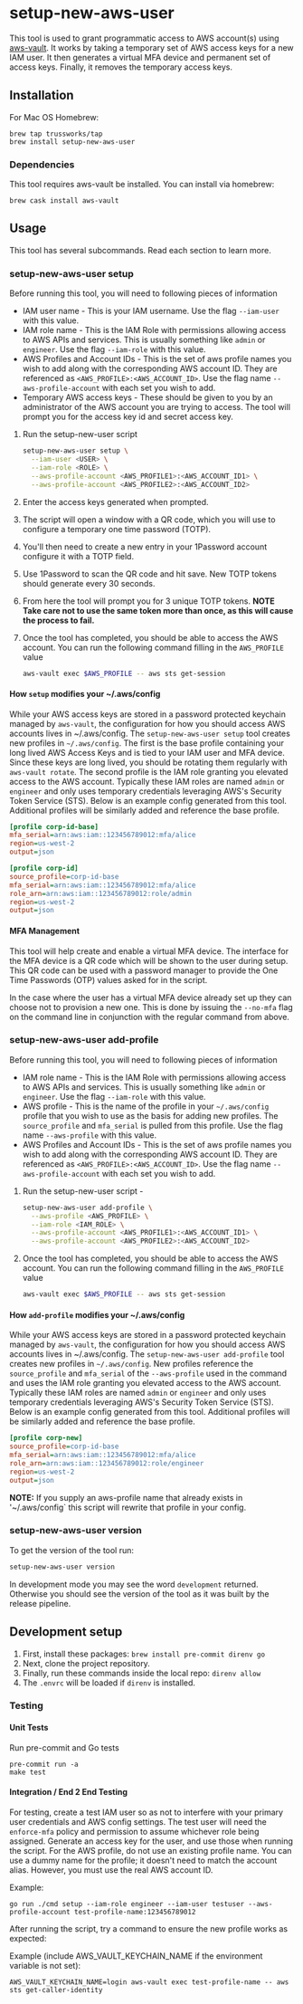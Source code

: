 # setup-new-aws-user

This tool is used to grant programmatic access to AWS account(s) using
[aws-vault](https://github.com/99designs/aws-vault). It works by taking a
temporary set of AWS access keys for a new IAM user. It then generates a
virtual MFA device and permanent set of access keys. Finally, it removes
the temporary access keys.

## Installation

For Mac OS Homebrew:

```shell
brew tap trussworks/tap
brew install setup-new-aws-user
```

### Dependencies

This tool requires aws-vault be installed. You can install via homebrew:

```shell
brew cask install aws-vault
```

## Usage

This tool has several subcommands. Read each section to learn more.

### setup-new-aws-user setup

Before running this tool, you will need to following pieces of information

* IAM user name - This is your IAM username. Use the flag `--iam-user` with this value.
* IAM role name - This is the IAM Role with permissions allowing access to AWS APIs
  and services. This is usually something like `admin` or `engineer`. Use the flag
  `--iam-role` with this value.
* AWS Profiles and Account IDs - This is the set of aws profile names you wish to
  add along with the corresponding AWS account ID. They are referenced as
  `<AWS_PROFILE>:<AWS_ACCOUNT_ID>`. Use the flag name `--aws-profile-account`
  with each set you wish to add.
* Temporary AWS access keys - These should be given to you by an administrator
  of the AWS account you are trying to access. The tool will prompt you for
  the access key id and secret access key.

1. Run the setup-new-user script

    ```sh
    setup-new-aws-user setup \
      --iam-user <USER> \
      --iam-role <ROLE> \
      --aws-profile-account <AWS_PROFILE1>:<AWS_ACCOUNT_ID1> \
      --aws-profile-account <AWS_PROFILE2>:<AWS_ACCOUNT_ID2>
    ```

2. Enter the access keys generated when prompted.
3. The script will open a window with a QR code, which you will use to configure a temporary one time password (TOTP).
4. You'll then need to create a new entry in your 1Password account configure it with a TOTP field.
5. Use 1Password to scan the QR code and hit save. New TOTP tokens should generate every 30 seconds.
6. From here the tool will prompt you for 3 unique TOTP tokens. **NOTE Take care not to use the same token more than once, as this will cause the process to fail.**
7. Once the tool has completed, you should be able to access the AWS account. You can run the following command filling in the `AWS_PROFILE` value

    ```sh
    aws-vault exec $AWS_PROFILE -- aws sts get-session
    ```

#### How `setup` modifies your ~/.aws/config

While your AWS access keys are stored in a password protected keychain managed by `aws-vault`, the configuration for
how you should access AWS accounts lives in ~/.aws/config. The `setup-new-aws-user setup` tool creates new profiles in
`~/.aws/config`. The first is the base profile containing your long lived AWS Access Keys and is tied to your IAM user
and MFA device. Since these keys are long lived, you should be rotating them regularly with `aws-vault rotate`.
The second profile is the IAM role granting you elevated access to the AWS account. Typically these IAM roles are
named `admin` or `engineer` and only uses temporary credentials leveraging AWS's Security Token Service (STS).
Below is an example config generated from this tool. Additional profiles will be similarly added and reference the
base profile.

```ini
[profile corp-id-base]
mfa_serial=arn:aws:iam::123456789012:mfa/alice
region=us-west-2
output=json

[profile corp-id]
source_profile=corp-id-base
mfa_serial=arn:aws:iam::123456789012:mfa/alice
role_arn=arn:aws:iam::123456789012:role/admin
region=us-west-2
output=json
```

#### MFA Management

This tool will help create and enable a virtual MFA device. The interface for the MFA device is a QR code
which will be shown to the user during setup. This QR code can be used with a password manager to provide the
One Time Passwords (OTP) values asked for in the script.

In the case where the user has a virtual MFA device already set up they can choose not to provision a new one.
This is done by issuing the `--no-mfa` flag on the command line in conjunction with the regular command from
above.

### setup-new-aws-user add-profile

Before running this tool, you will need to following pieces of information

* IAM role name - This is the IAM Role with permissions allowing access to AWS APIs
  and services. This is usually something like `admin` or `engineer`. Use the flag
  `--iam-role` with this value.
* AWS profile - This is the name of the profile in your `~/.aws/config` profile
  that you wish to use as the basis for adding new profiles. The `source_profile`
  and `mfa_serial` is pulled from this profile.
  Use the flag name `--aws-profile` with this value.
* AWS Profiles and Account IDs - This is the set of aws profile names you wish to
  add along with the corresponding AWS account ID. They are referenced as
  `<AWS_PROFILE>:<AWS_ACCOUNT_ID>`. Use the flag name `--aws-profile-account`
  with each set you wish to add.

1. Run the setup-new-user script -

    ```sh
    setup-new-aws-user add-profile \
      --aws-profile <AWS_PROFILE> \
      --iam-role <IAM_ROLE> \
      --aws-profile-account <AWS_PROFILE1>:<AWS_ACCOUNT_ID1> \
      --aws-profile-account <AWS_PROFILE2>:<AWS_ACCOUNT_ID2>
    ```

2. Once the tool has completed, you should be able to access the AWS account. You can run the following command filling in the `AWS_PROFILE` value

    ```sh
    aws-vault exec $AWS_PROFILE -- aws sts get-session
    ```

#### How `add-profile` modifies your ~/.aws/config

While your AWS access keys are stored in a password protected keychain managed by `aws-vault`, the configuration for
how you should access AWS accounts lives in ~/.aws/config. The `setup-new-aws-user add-profile` tool creates new profiles in
`~/.aws/config`. New profiles reference the `source_profile` and `mfa_serial` of the `--aws-profile` used in
the command and uses the IAM role granting you elevated access to the AWS account. Typically these IAM roles are
named `admin` or `engineer` and only uses temporary credentials leveraging AWS's Security Token Service (STS).
Below is an example config generated from this tool. Additional profiles will be similarly added and reference the
base profile.

```ini
[profile corp-new]
source_profile=corp-id-base
mfa_serial=arn:aws:iam::123456789012:mfa/alice
role_arn=arn:aws:iam::123456789012:role/engineer
region=us-west-2
output=json
```

**NOTE:** If you supply an aws-profile name that already exists in '~/.aws/config` this script will rewrite
that profile in your config.

### setup-new-aws-user version

To get the version of the tool run:

```sh
setup-new-aws-user version
```

In development mode you may see the word `development` returned. Otherwise you should see the version of the tool
as it was built by the release pipeline.

## Development setup

1. First, install these packages: `brew install pre-commit direnv go`
2. Next, clone the project repository.
3. Finally, run these commands inside the local repo: `direnv allow`
4. The `.envrc` will be loaded if `direnv` is installed.

### Testing

#### Unit Tests

Run pre-commit and Go tests

```shell
pre-commit run -a
make test
```

#### Integration / End 2 End Testing

For testing, create a test IAM user so as not to interfere with your primary
user credentials and AWS config settings. The test user will need the
`enforce-mfa` policy and permission to assume whichever role being assigned.
Generate an access key for the user, and use those when running the script. For
the AWS profile, do not use an existing profile name. You can use a dummy name
for the profile; it doesn't need to match the account alias. However, you must
use the real AWS account ID.

Example:

```shell
go run ./cmd setup --iam-role engineer --iam-user testuser --aws-profile-account test-profile-name:123456789012
```

After running the script, try a command to ensure the new profile works as
expected:

Example (include AWS_VAULT_KEYCHAIN_NAME if the environment variable is not
set):

```shell
AWS_VAULT_KEYCHAIN_NAME=login aws-vault exec test-profile-name -- aws sts get-caller-identity
```
